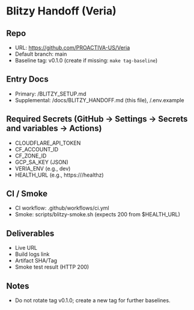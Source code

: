 # Blitzy Handoff (Veria)

## Repo
- URL: https://github.com/PROACTIVA-US/Veria
- Default branch: main
- Baseline tag: v0.1.0 (create if missing: `make tag-baseline`)

## Entry Docs
- Primary: /BLITZY_SETUP.md
- Supplemental: /docs/BLITZY_HANDOFF.md (this file), /.env.example

## Required Secrets (GitHub → Settings → Secrets and variables → Actions)
- CLOUDFLARE_API_TOKEN
- CF_ACCOUNT_ID
- CF_ZONE_ID
- GCP_SA_KEY (JSON)
- VERIA_ENV (e.g., dev)
- HEALTH_URL (e.g., https://<dev-domain>/healthz)

## CI / Smoke
- CI workflow: .github/workflows/ci.yml
- Smoke: scripts/blitzy-smoke.sh (expects 200 from $HEALTH_URL)

## Deliverables
- Live URL
- Build logs link
- Artifact SHA/Tag
- Smoke test result (HTTP 200)

## Notes
- Do not rotate tag v0.1.0; create a new tag for further baselines.

